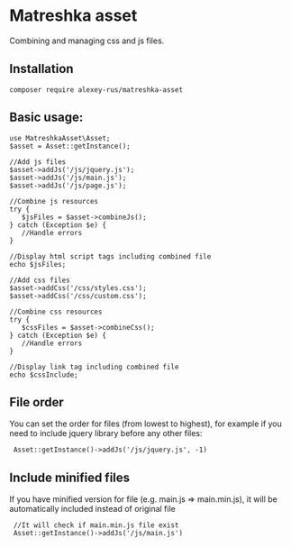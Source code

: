 # Matreshka asset
 Combining and managing css and js files. 
## Installation
~~~
composer require alexey-rus/matreshka-asset
~~~
## Basic usage:
 ~~~
use MatreshkaAsset\Asset;
$asset = Asset::getInstance();

//Add js files
$asset->addJs('/js/jquery.js');
$asset->addJs('/js/main.js');
$asset->addJs('/js/page.js');

//Combine js resources
try {
    $jsFiles = $asset->combineJs();
} catch (Exception $e) {
    //Handle errors
}

//Display html script tags including combined file
echo $jsFiles; 

//Add css files
$asset->addCss('/css/styles.css');
$asset->addCss('/css/custom.css');

//Combine css resources
try {
    $cssFiles = $asset->combineCss();
} catch (Exception $e) {
    //Handle errors
}

//Display link tag including combined file
echo $cssInclude;
~~~  
## File order
 You can set the order for files (from lowest to highest), for example if you need to include jquery library before any other files:
~~~
 Asset::getInstance()->addJs('/js/jquery.js', -1)
~~~
## Include minified files
If you have minified version for file (e.g. main.js => main.min.js), it will be automatically included instead of original file
~~~
 //It will check if main.min.js file exist
 Asset::getInstance()->addJs('/js/main.js') 
~~~